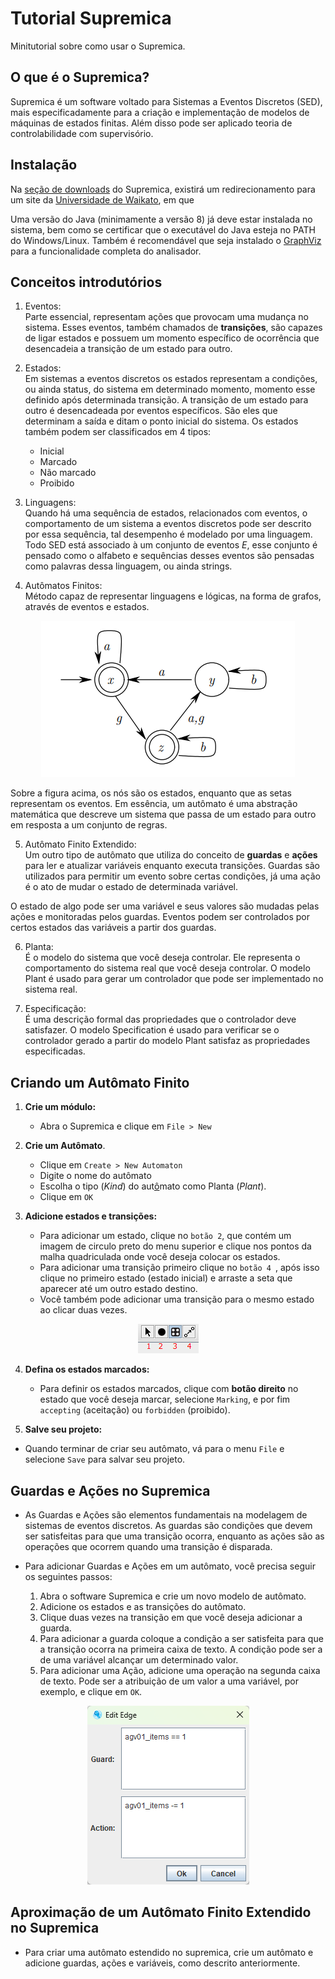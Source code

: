 # Tutorial Supremica
Minitutorial sobre como usar o Supremica.

## O que é o Supremica?
Supremica é um software voltado para Sistemas a Eventos Discretos (SED), mais especificadamente para a criação e implementação de modelos de máquinas de estados finitas. Além disso pode ser aplicado teoria de controlabilidade com supervisório.


## Instalação

Na [seção de downloads](https://supremica.org/download-2/) do Supremica, existirá um redirecionamento para um site da [Universidade de Waikato](https://www.cs.waikato.ac.nz/~robi/download_waters/), em que 

Uma versão do Java (minimamente a versão 8) já deve estar instalada
no sistema, bem como se certificar que o executável do Java esteja no
PATH do Windows/Linux.
Também é recomendável que seja instalado o
[GraphViz](http://www.graphviz.org/) para a funcionalidade completa
do analisador.

## Conceitos introdutórios

1. Eventos:\
Parte essencial, representam ações que provocam uma mudança no sistema. Esses eventos, também chamados de __transições__, são capazes de ligar estados e possuem um momento específico de ocorrência que desencadeia a transição de um estado para outro. 
2. Estados:\
Em sistemas a eventos discretos os estados representam a condições, ou ainda status, do sistema em determinado momento, momento esse definido após determinada transição. A transição de um estado para outro é desencadeada por eventos específicos. São eles que determinam a saída e ditam o ponto inicial do sistema.
Os estados também podem ser classificados em 4 tipos:
    - Inicial
    - Marcado
    - Não marcado
    - Proibido
3. Linguagens:\
Quando há uma sequência de estados, relacionados com eventos, o comportamento de um sistema a eventos discretos pode ser descrito por essa sequência, tal desempenho é modelado por uma linguagem.
Todo SED está associado à um conjunto de eventos $E$, esse conjunto é pensado como o alfabeto e sequências desses eventos são pensadas como palavras dessa linguagem, ou ainda strings. 

4. Autômatos Finitos:\
Método capaz de representar linguagens e lógicas, na forma de grafos, através de eventos e estados.

<p align="center">
  <img src="./imagens/automato.png" alt="Exemplo de um autômato"/>
</p>


Sobre a figura acima, os nós são os estados, enquanto que as setas representam os eventos. Em essência, um autômato é uma abstração matemática que descreve um sistema que passa de um estado para outro em resposta a um conjunto de regras.

5. Autômato Finito Extendido:\
Um outro tipo de autômato que utiliza do conceito de __guardas__ e __ações__ para ler e atualizar variáveis enquanto executa transições. Guardas são utilizados para permitir um evento sobre certas condições, já uma ação é o ato de mudar o estado de determinada variável.

O estado de algo pode ser uma variável e seus valores são mudadas pelas ações e monitoradas pelos guardas. Eventos podem ser controlados por certos estados das variáveis a partir dos guardas.

6. Planta:\
É o modelo do sistema que você deseja controlar. Ele representa o comportamento do sistema real que você deseja controlar. O modelo Plant é usado para gerar um controlador que pode ser implementado no sistema real.

7. Especificação:\
É uma descrição formal das propriedades que o controlador deve satisfazer. O modelo Specification é usado para verificar se o controlador gerado a partir do modelo Plant satisfaz as propriedades especificadas.

## Criando um Autômato Finito

1. **Crie um módulo:**
   - Abra o Supremica e clique em `File > New `

2. **Crie um Autômato**.
   - Clique em `Create > New Automaton`
   - Digite o nome do autômato 
   - Escolha o tipo (*Kind*) do aut[ô](https://i.imgur.com/VgZ4kda.jpg)mato como Planta (*Plant*).
   - Clique em `OK`

3. **Adicione estados e transições:**
   - Para adicionar um estado, clique no `botão 2`, que contém um imagem de  circulo preto do menu superior e clique nos pontos da malha quadriculada onde você deseja colocar os estados.
   - Para adicionar uma transição primeiro clique no `botão 4 `, após isso clique no primeiro estado (estado inicial) e arraste a seta que aparecer até um outro estado destino.
   - Você também pode adicionar uma transição para o mesmo estado ao clicar duas vezes.

<p align="center">
  <img src="./imagens/botoes.png" alt="botoes_supremica"/>
</p>

4. **Defina os estados marcados:**
   - Para definir os estados marcados, clique com **botão direito** no estado que você deseja marcar, selecione `Marking`, e por fim `accepting` (aceitação) ou `forbidden` (proibido).

5.  **Salve seu projeto:**
   - Quando terminar de criar seu autômato, vá para o menu `File` e selecione `Save` para salvar seu projeto.

## Guardas e Ações no Supremica

- As Guardas e Ações são elementos fundamentais na modelagem de sistemas de eventos discretos. As guardas são condições que devem ser satisfeitas para que uma transição ocorra, enquanto as ações são as operações que ocorrem quando uma transição é disparada.

- Para adicionar Guardas e Ações em um autômato, você precisa seguir os seguintes passos:
   1. Abra o software Supremica e crie um novo modelo de autômato.
   2. Adicione os estados e as transições do autômato.
   3. Clique duas vezes na transição em que você deseja adicionar a guarda.
   4. Para adicionar a guarda coloque a condição a ser satisfeita para que a transição ocorra na primeira caixa de texto. A condição pode ser a de uma variável alcançar um determinado valor.
   5. Para adicionar uma Ação, adicione uma operação na segunda caixa de texto. Pode ser a atribuição de um valor a uma variável, por exemplo, e clique em `OK`.

<p align="center">
  <img src="./imagens/guardas.png" alt="guardas_supremica"/>
</p>

## Aproximação de um Autômato Finito Extendido no Supremica
   - Para criar uma autômato estendido no supremica, crie um autômato e adicione guardas, ações e variáveis, como descrito anteriormente.

